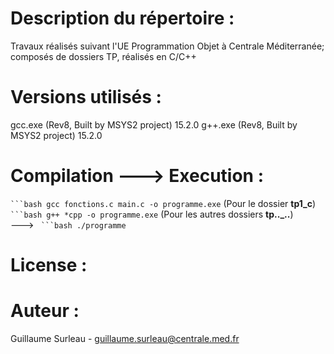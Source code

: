 # Description du répertoire : 
Travaux réalisés suivant l'UE Programmation Objet à Centrale Méditerranée; composés de dossiers TP, réalisés en C/C++  

# Versions utilisés : 
gcc.exe (Rev8, Built by MSYS2 project) 15.2.0
g++.exe (Rev8, Built by MSYS2 project) 15.2.0

# Compilation ---> Execution :

```` ```bash gcc fonctions.c main.c -o programme.exe ````  (Pour le dossier **tp1_c**)          
```` ```bash g++ *cpp -o programme.exe ```` (Pour les autres dossiers **tp.._..**)     
---> ```` ```bash ./programme````

# License : 

# Auteur :
Guillaume Surleau - guillaume.surleau@centrale.med.fr